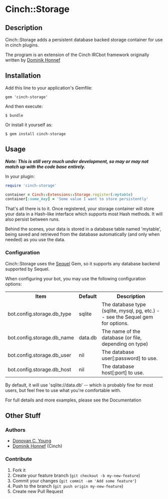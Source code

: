 Cinch::Storage
==============

Description
-----------

Cinch::Storage adds a persistent database backed storage container for use in cinch plugins.

The program is an extension of the Cinch IRCbot framework originally written by [Dominik Honnef](http://dominik.honnef.co)


Installation
------------

Add this line to your application's Gemfile:

    gem 'cinch-storage'

And then execute:

    $ bundle

Or install it yourself as:

    $ gem install cinch-storage


Usage
-----

***Note: This is still very much under development, so may or may not match up with the code base entirely.***

In your plugin:

```ruby
require 'cinch-storage'

container = Cinch::Extensions::Storage.register(:mytable)
container[:some_key] = 'Some value I want to store persistently'
```
	
That's all there is to it.  Once registered, your storage container will store your data in a Hash-like interface which supports most Hash methods.  It will also persist between runs.

Behind the scenes, your data is stored in a database table named 'mytable', being saved and retrieved from the database automatically (and only when needed) as you use the data.


### Configuration

Cinch::Storage uses the [Sequel](https://github.com/jeremyevans/sequel) Gem, so it supports any database backend supported by Sequel.

When configuring your bot, you may use the following configuration options:

<table>
    <tr><th>Item</th><th>Default</th><th>Description</th></tr>
    <tr><td>bot.config.storage.db_type</td><td>sqlite</td><td>The database type (sqlite, mysql, pg, etc.) -- see the Sequel gem for options.</td></tr>
    <tr><td>bot.config.storage.db_name</td><td>data.db</td><td>The name of the database (or file, depending on type)</td></tr>
    <tr><td>bot.config.storage.db_user</td><td>nil</td><td>The database user[:password] to use.</td></tr>
    <tr><td>bot.config.storage.db_host</td><td>nil</td><td>The database host[:port] to use.</td></tr>
</table>

By default, it will use 'sqlite://data.db' -- which is probably fine for most users, but feel free to use what you're comfortable with.

<!-- TODO: Create documentation -->
For full details and more examples, please see the Documentation


Other Stuff
-----------

### Authors
- [Donovan C. Young](http://github.com/dyoung522)
- [Dominik Honnef](http://dominik.honnef.co) (Cinch)


### Contribute

1. Fork it
2. Create your feature branch (`git checkout -b my-new-feature`)
3. Commit your changes (`git commit -am 'Add some feature'`)
4. Push to the branch (`git push origin my-new-feature`)
5. Create new Pull Request

